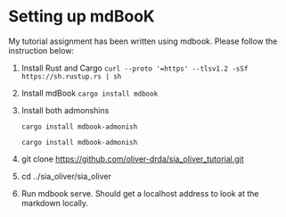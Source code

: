 # Setting up mdBooK

My tutorial assignment has been written using mdbook. Please follow the instruction below:

1) Install Rust  and Cargo
   `curl --proto '=https' --tlsv1.2 -sSf https://sh.rustup.rs | sh`

2) Install mdBook
   `cargo install mdbook`

3) Install both admonshins

   `cargo install mdbook-admonish`
   
   `cargo install mdbook-admonish`

5) git clone https://github.com/oliver-drda/sia_oliver_tutorial.git

2) cd ../sia_oliver/sia_oliver

3) Run mdbook serve. Should get a localhost address to look at the markdown locally.
